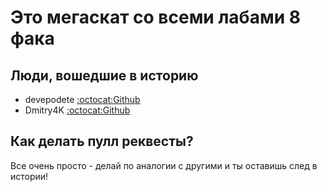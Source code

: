 # Это мегаскат со всеми лабами 8 фака


## Люди, вошедшие в историю

* devepodete [:octocat:Github](https://github.com/devepodete)
* Dmitry4K [:octocat:Github](https://github.com/Dmitry4K)

## Как делать пулл реквесты?

Все очень просто - делай по аналогии с другими и ты оставишь след в истории!
